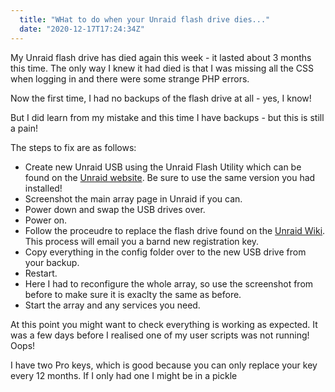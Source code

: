 ```yaml
---
  title: "WHat to do when your Unraid flash drive dies..."
  date: "2020-12-17T17:24:34Z"
---
```


My Unraid flash drive has died again this week - it lasted about 3 months this time. The only way I knew it had died is that I was missing all the CSS when logging in and there were some strange PHP errors.

Now the first time, I had no backups of the flash drive at all - yes, I know!

But I did learn from my mistake and this time I have backups - but this is still a pain!

The steps to fix are as follows:

- Create new Unraid USB using the Unraid Flash Utility which can be found on the [Unraid website](https://unraid.net/download). Be sure to use the same version you had installed!
- Screenshot the main array page in Unraid if you can.
- Power down and swap the USB drives over.
- Power on.
- Follow the proceudre to replace the flash drive found on the [Unraid Wiki](https://wiki.unraid.net/UnRAID_6/Changing_The_Flash_Device). This process will email you a barnd new registration key.
- Copy everything in the config folder over to the new USB drive from your backup.
- Restart.
- Here I had to reconfigure the whole array, so use the screenshot from before to make sure it is exaclty the same as before.
- Start the array and any services you need.

At this point you might want to check everything is working as expected. It was a few days before I realised one of my user scripts was not running! Oops!

I have two Pro keys, which is good because you can only replace your key every 12 months. If I only had one I might be in a pickle
